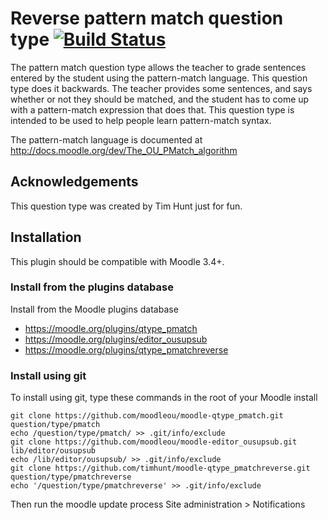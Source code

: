 # Reverse pattern match question type [![Build Status](https://travis-ci.org/timhunt/moodle-qtype_pmatchreverse.svg?branch=master)](https://travis-ci.org/timhunt/moodle-qtype_pmatchreverse)

The pattern match question type allows the teacher to grade sentences entered by
the student using the pattern-match language. This question type does it backwards.
The teacher provides some sentences, and says whether or not they should be matched,
and the student has to come up with a pattern-match expression that does that.
This question type is intended to be used to help people learn pattern-match
syntax.

The pattern-match language is documented at
http://docs.moodle.org/dev/The_OU_PMatch_algorithm


## Acknowledgements

This question type was created by Tim Hunt just for fun.


## Installation

This plugin should be compatible with Moodle 3.4+.

### Install from the plugins database

Install from the Moodle plugins database
* https://moodle.org/plugins/qtype_pmatch
* https://moodle.org/plugins/editor_ousupsub
* https://moodle.org/plugins/qtype_pmatchreverse

### Install using git

To install using git, type these commands in the root of your Moodle install

    git clone https://github.com/moodleou/moodle-qtype_pmatch.git question/type/pmatch
    echo /question/type/pmatch/ >> .git/info/exclude
    git clone https://github.com/moodleou/moodle-editor_ousupsub.git lib/editor/ousupsub
    echo /lib/editor/ousupsub/ >> .git/info/exclude
    git clone https://github.com/timhunt/moodle-qtype_pmatchreverse.git question/type/pmatchreverse
    echo '/question/type/pmatchreverse' >> .git/info/exclude

Then run the moodle update process
Site administration > Notifications
